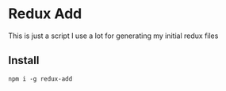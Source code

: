 Redux Add
=========

This is just a script I use a lot for generating my initial redux files

Install
-------
```
npm i -g redux-add
```

